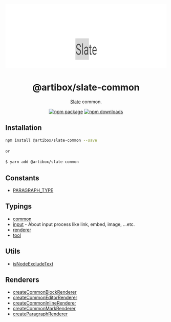 <div align="center">
  <img
    src="https://raw.githubusercontent.com/ianstormtaylor/slate/master/docs/images/banner.png"
    height="200"
  />
</div>

<h1 align="center">@artibox/slate-common</h1>

<div align="center">

[Slate](https://github.com/ianstormtaylor/slate) common.

[![npm package](https://img.shields.io/npm/v/@artibox/slate-common.svg?maxAge=60)](https://www.npmjs.com/package/@artibox/slate-common)
[![npm downloads](https://img.shields.io/npm/dt/@artibox/slate-common.svg?maxAge=60)](https://www.npmjs.com/package/@artibox/slate-common)

</div>

## Installation

```bash
npm install @artibox/slate-common --save

or

$ yarn add @artibox/slate-common
```

## Constants

- [PARAGRAPH_TYPE](./src/constants/paragraph.ts)

## Typings

- [common](./src/typings/common.ts)
- [input](./src/typings/input.ts) - About input process like link, embed, image, ...etc.
- [renderer](./src/typings/renderer.ts)
- [tool](./src/typings/tool.ts)

## Utils

- [isNodeExcludeText](./src/utils/is-node-exclude-text.ts)

## Renderers

- [createCommonBlockRenderer](./src/renderers/common-block.tsx)
- [createCommonEditorRenderer](./src/renderers/common-editor.tsx)
- [createCommonInlineRenderer](./src/renderers/common-inline.tsx)
- [createCommonMarkRenderer](./src/renderers/common-mark.tsx)
- [createParagraphRenderer](./src/renderers/paragraph.tsx)
